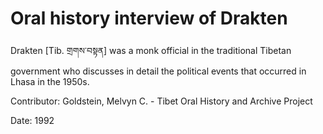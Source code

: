 # Oral history interview of Drakten  
Drakten [Tib. གྲགས་བསྟན] was a monk official in the traditional Tibetan government who discusses in detail the political events that occurred in Lhasa in the 1950s. 

Contributor: Goldstein, Melvyn C. - Tibet Oral History and Archive Project  

Date:
1992  

